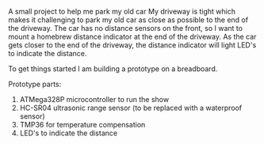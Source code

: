 A small project to help me park my old car
My driveway is tight which makes it challenging to park my old car as close as possible to the end of the driveway.
The car has no distance sensors on the front, so I want to mount a homebrew distance indicator at the end of the driveway.
As the car gets closer to the end of the driveway, the distance indicator will light LED's to indicate the distance. 

To get things started I am building a prototype on a breadboard.

Prototype parts:
1. ATMega328P microcontroller to run the show
2. HC-SR04 ultrasonic range sensor (to be replaced with a waterproof sensor)
3. TMP36 for temperature compensation
4. LED's to indicate the distance

